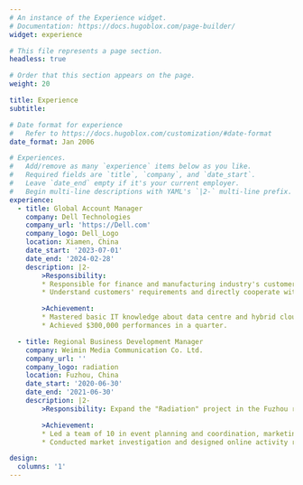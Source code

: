 ```yaml
---
# An instance of the Experience widget.
# Documentation: https://docs.hugoblox.com/page-builder/
widget: experience

# This file represents a page section.
headless: true

# Order that this section appears on the page.
weight: 20

title: Experience
subtitle:

# Date format for experience
#   Refer to https://docs.hugoblox.com/customization/#date-format
date_format: Jan 2006

# Experiences.
#   Add/remove as many `experience` items below as you like.
#   Required fields are `title`, `company`, and `date_start`.
#   Leave `date_end` empty if it's your current employer.
#   Begin multi-line descriptions with YAML's `|2-` multi-line prefix.
experience:
  - title: Global Account Manager
    company: Dell Technologies
    company_url: 'https://Dell.com'
    company_logo: Dell_Logo
    location: Xiamen, China
    date_start: '2023-07-01'
    date_end: '2024-02-28'
    description: |2-
        >Responsibility: 
        * Responsible for finance and manufacturing industry's customer service in global contract customers like AMD/Goldman corporation in Taiwan. 
        * Understand customers' requirements and directly cooperate with channel and end-users to recommend DELL's total ESG production solution, largely expanding the market. 

        >Achievement: 
        * Mastered basic IT knowledge about data centre and hybrid cloud solutions. 
        * Achieved $300,000 performances in a quarter. 

  - title: Regional Business Development Manager
    company: Weimin Media Communication Co. Ltd.
    company_url: ''
    company_logo: radiation
    location: Fuzhou, China
    date_start: '2020-06-30'
    date_end: '2021-06-30'
    description: |2-
        >Responsibility: Expand the "Radiation" project in the Fuzhou region by coordinating operations at Fujian Jiangxia University and Minjiang College and planning events in Shanghai and Fuzhou. 

        >Achievement: 
        * Led a team of 10 in event planning and coordination, marketing, and sales; established two active WeChat groups with 500 members each, contributing to "Radiation" becoming a long-term partner for ESMI, Min Club, MK, and other clubs. 
        * Conducted market investigation and designed online activity rules for the "National Graduation Season Massive Summer Party" in Shanghai; using innovative rules like admission tickets, increased traffic and popularity by 50% compared to previous events. 

design:
  columns: '1'
---
```

